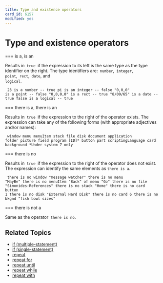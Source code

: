 ```yaml
---
title: Type and existence operators
card_id: 6157
modified: yes
---
```


# Type and existence operators

=== is a, is an

Results in<code> true </code>if the expression to its left is the same type as the type identifier on the right. The type identifiers are:<code> number</code>,<code> integer</code>,<code> point</code>,<code> rect</code>,<code> date</code>, and<code> logical</code>.

<code><pre>
23 is a number      -- true
pi is an integer    -- false
"0,0,0" is a point  -- false
"0,0,0,0" is a rect -- true
"8/09/65" is a date -- true
false is a logical  -- true
</pre></code>


=== there is a, there is an

Results in<code> true </code>if the expression to the right of the operator exists. The expression can take  any of the following forms (with appropriate adjectives and/or names):

<code><pre>
window    menu     menuItem   stack
file      disk     document   application
folder    picture  field      program [ID]*
button    part     scriptingLanguage
card      background
*Under system 7 only
</pre></code>


=== there is no

Results in<code> true </code>if the expression to the right of the operator does not exist. The expression can identify the same elements as <code>there is a</code>.

<code><pre>
there is no window "message watcher"
there is no menu "MayBe"
there is no menuItem "Back" of menu "Go"
there is no file "Simonides:References"
there is no stack "Home"
there is no card button 1
there is no disk "External Hard Disk"
there is no card 6
there is no bkgnd "fish bowl sizes"
</pre></code>


=== there is not a

Same as the operator<code> there is no</code>.

## Related Topics

* [if (multiple-statement)](/HyperTalkReference/keywords/if-multiple-statement)
* [if (single-statement)](/HyperTalkReference/keywords/if-single-statement)
* [repeat](/HyperTalkReference/keywords/repeat)
* [repeat for](/HyperTalkReference/keywords/repeat-for)
* [repeat until](/HyperTalkReference/keywords/repeat-until)
* [repeat while](/HyperTalkReference/keywords/repeat-while)
* [repeat with](/HyperTalkReference/keywords/repeat-with)
